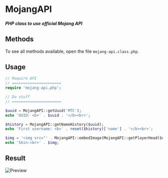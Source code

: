# MojangAPI
##### PHP class to use official Mojang API

## Methods

To see all methods available, open the file `mojang-api.class.php`.

## Usage

```php
// Require API
// ======================
require 'mojang-api.php';

// Do stuff
// ======================

$uuid = MojangAPI::getUuid('MTC');
echo 'UUID: <b>' . $uuid . '</b><br>';

$history = MojangAPI::getNameHistory($uuid);
echo 'First username: <b>' . reset($history)['name'] . '</b><br>';

$img = '<img src="' . MojangAPI::embedImage(MojangAPI::getPlayerHead($uuid)) . '" alt="Head of MTC">';
echo 'Skin:<br>' . $img;
```

## Result

![Preview](http://i.imgur.com/0HV8thN.jpg)
